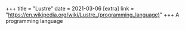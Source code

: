 +++
title = "Lustre"
date = 2021-03-06
[extra]
link = "https://en.wikipedia.org/wiki/Lustre_(programming_language)"
+++
A programming language

